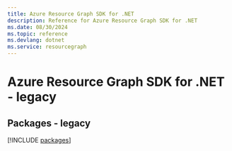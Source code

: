 ```yaml
---
title: Azure Resource Graph SDK for .NET
description: Reference for Azure Resource Graph SDK for .NET
ms.date: 08/30/2024
ms.topic: reference
ms.devlang: dotnet
ms.service: resourcegraph
---
```

# Azure Resource Graph SDK for .NET - legacy
## Packages - legacy
[!INCLUDE [packages](resource-graph-index.md)]